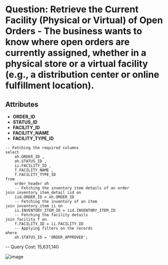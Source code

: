 # Question: Retrieve the Current Facility (Physical or Virtual) of Open Orders - The business wants to know where open orders are currently assigned, whether in a physical store or a virtual facility (e.g., a distribution center or online fulfillment location).

## Attributes
- **ORDER_ID**
- **STATUS_ID**
- **FACILITY_ID**
- **FACILITY_NAME**
- **FACILITY_TYPE_ID**

```
-- Fetching the required columns
select
	oh.ORDER_ID ,
	oh.STATUS_ID ,
	ii.FACILITY_ID ,
	f.FACILITY_NAME ,
	f.FACILITY_TYPE_ID
from
	order_header oh
	-- Fetching the inventory item details of an order
join inventory_item_detail iid on
	iid.ORDER_ID = oh.ORDER_ID
	-- Fetching the inventory of an item
join inventory_item ii on
	ii.INVENTORY_ITEM_ID = iid.INVENTORY_ITEM_ID
	-- Fetching the facility details
join facility f on
	f.FACILITY_ID = ii.FACILITY_ID
	-- Applying filters on the records
where
	oh.STATUS_ID = 'ORDER_APPROVED';
```

-- Query Cost: 15,631,140

![image](https://github.com/user-attachments/assets/29408958-30c9-4c45-9437-5919bf5a65e1)
